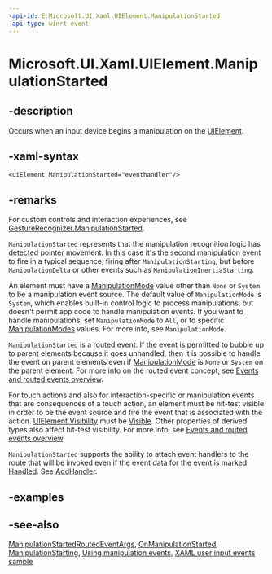 ```yaml
---
-api-id: E:Microsoft.UI.Xaml.UIElement.ManipulationStarted
-api-type: winrt event
---
```


<!-- Event syntax
public event Microsoft.UI.Xaml.Input.ManipulationStartedEventHandler ManipulationStarted
-->

# Microsoft.UI.Xaml.UIElement.ManipulationStarted

## -description

Occurs when an input device begins a manipulation on the [UIElement](uielement.md).

## -xaml-syntax

```xaml
<uiElement ManipulationStarted="eventhandler"/>
```

## -remarks

For custom controls and interaction experiences, see [GestureRecognizer.ManipulationStarted](../microsoft.ui.input/gesturerecognizer_manipulationstarted.md).

`ManipulationStarted` represents that the manipulation recognition logic has detected pointer movement. In this case it's the second manipulation event to fire in a typical sequence, firing after `ManipulationStarting`, but before `ManipulationDelta` or other events such as `ManipulationInertiaStarting`.

An element must have a [ManipulationMode](uielement_manipulationmode.md) value other than `None` or `System` to be a manipulation event source. The default value of `ManipulationMode` is `System`, which enables built-in control logic to process manipulations, but doesn't permit app code to handle manipulation events. If you want to handle manipulations, set `ManipulationMode` to `All`, or to specific [ManipulationModes](../microsoft.ui.xaml.input/manipulationmodes.md) values. For more info, see `ManipulationMode`.

`ManipulationStarted` is a routed event. If the event is permitted to bubble up to parent elements because it goes unhandled, then it is possible to handle the event on parent elements even if [ManipulationMode](uielement_manipulationmode.md) is `None` or `System` on the parent element. For more info on the routed event concept, see [Events and routed events overview](/windows/uwp/xaml-platform/events-and-routed-events-overview).

For touch actions and also for interaction-specific or manipulation events that are consequences of a touch action, an element must be hit-test visible in order to be the event source and fire the event that is associated with the action. [UIElement.Visibility](uielement_visibility.md) must be [Visible](visibility.md). Other properties of derived types also affect hit-test visibility. For more info, see [Events and routed events overview](/windows/uwp/xaml-platform/events-and-routed-events-overview).

`ManipulationStarted` supports the ability to attach event handlers to the route that will be invoked even if the event data for the event is marked [Handled](../microsoft.ui.xaml.input/manipulationstartedroutedeventargs_handled.md). See [AddHandler](uielement_addhandler_1350394113.md).

## -examples

## -see-also

[ManipulationStartedRoutedEventArgs](../microsoft.ui.xaml.input/manipulationstartedroutedeventargs.md), [OnManipulationStarted](../microsoft.ui.xaml.controls/control_onmanipulationstarted_229869439.md), [ManipulationStarting](uielement_manipulationstarting.md), [Using manipulation events](/previous-versions/windows/apps/hh465387(v=win.10)), [XAML user input events sample](https://github.com/microsoftarchive/msdn-code-gallery-microsoft/tree/master/Official%20Windows%20Platform%20Sample/Input%20XAML%20user%20input%20events%20sample)
